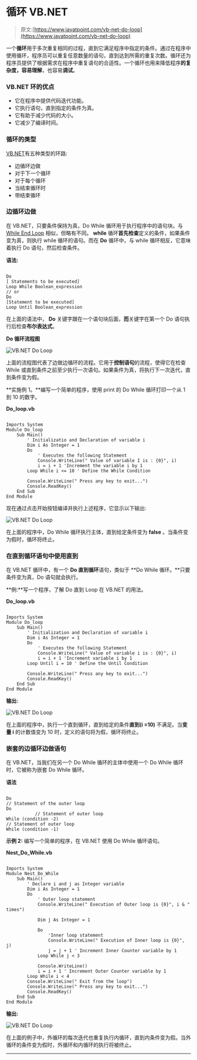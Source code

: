 # 循环 VB.NET

> 原文:[https://www.javatpoint.com/vb-net-do-loop](https://www.javatpoint.com/vb-net-do-loop)

一个**循环**用于多次重复相同的过程，直到它满足程序中指定的条件。通过在程序中使用循环，程序员可以重复任意数量的语句，直到达到所需的重复次数。循环还为程序员提供了根据需求在程序中重复语句的合适性。一个循环也用来降低程序**的复杂度，容易理解**，也容易**调试**。

### VB.NET 环的优点

*   它在程序中提供代码迭代功能。
*   它执行语句，直到指定的条件为真。
*   它有助于减少代码的大小。
*   它减少了编译时间。

### 循环的类型

[VB.NET](https://www.javatpoint.com/vb-net)有五种类型的环路:

*   边循环边做
*   对于下一个循环
*   对于每个循环
*   当结束循环时
*   带结束循环

### 边循环边做

在 VB.NET，只要条件保持为真，Do While 循环用于执行程序中的语句块。与 [While End Loop](vb-net-while-end-loop) 相似，但略有不同。 **while** 循环**首先检查**定义的条件，如果条件变为真，则执行 while 循环的语句。而在 **Do** 循环中，与 while 循环相反，它意味着执行 Do 语句，然后检查条件。

**语法:**

```

Do
[ Statements to be executed]
Loop While Boolean_expression
// or
Do 
[Statement to be executed]
Loop Until Boolean_expression

```

在上面的语法中， **Do** 关键字跟在一个语句块后面，**而**关键字在第一个 Do 语句执行后检查**布尔表达式**。

**Do 循环流程图**

![VB.NET Do Loop](img/06c13049e9e342fd074dcd08ffa72e31.png)

上面的流程图代表了边做边循环的流程。它用于**控制语句**的流程，使得它在检查 While 或直到条件之前至少执行一次语句。如果条件为真，将执行下一次迭代，直到条件变为假。

**实施例 1。**编写一个简单的程序，使用 print 的 Do While 循环打印一个从 1 到 10 的数字。

**Do_loop.vb**

```

Imports System
Module Do_loop
    Sub Main()
        ' Initializatio and Declaration of variable i
        Dim i As Integer = 1
        Do
            ' Executes the following Statement
            Console.WriteLine(" Value of variable I is : {0}", i)
            i = i + 1 'Increment the variable i by 1
        Loop While i <= 10 ' Define the While Condition

        Console.WriteLine(" Press any key to exit...")
        Console.ReadKey()
    End Sub
End Module

```

现在通过点击开始按钮编译并执行上述程序，它显示以下输出:

![VB.NET Do Loop](img/ce80946a59a0cd46b06c99f222a9a363.png)

在上面的程序中，Do While 循环执行主体，直到给定条件变为 **false** 。当条件变为假时，循环将终止。

### 在直到循环语句中使用直到

在 VB.NET 循环中，有一个 **Do 直到循环**语句，类似于 **Do While 循环。**只要条件变为真，Do 语句就会执行。

**例:**写一个程序，了解 Do 直到 Loop 在 VB.NET 的用法。

**Do_loop.vb**

```

Imports System
Module Do_loop
    Sub Main()
        ' Initialization and Declaration of variable i
        Dim i As Integer = 1
        Do
            ' Executes the following Statement
            Console.WriteLine(" Value of variable i is : {0}", i)
            i = i + 1 'Increment variable i by 1
        Loop Until i = 10 ' Define the Until Condition

        Console.WriteLine(" Press any key to exit...")
        Console.ReadKey()
    End Sub
End Module

```

**输出:**

![VB.NET Do Loop](img/ea1bee7e6db9fca0fc0e3cd4ba5976d6.png)

在上面的程序中，执行一个直到循环，直到给定的条件**直到(i =10)** 不满足。当**变量 i** 的计数值变为 10 时，定义的语句将为假，循环将终止。

### 嵌套的边循环边做语句

在 VB.NET，当我们在另一个 Do While 循环的主体中使用一个 Do While 循环时，它被称为嵌套 Do While 循环。

**语法**

```

Do
// Statement of the outer loop
Do
           // Statement of outer loop
While (condition -2)
// Statement of outer loop
While (condition -1)

```

**示例 2:** 编写一个简单的程序，在 VB.NET 使用 Do While 循环语句。

**Nest_Do_While.vb**

```

Imports System
Module Nest_Do_While
    Sub Main()
        ' Declare i and j as Integer variable
        Dim i As Integer = 1
        Do
            ' Outer loop statement
            Console.WriteLine(" Execution of Outer loop is {0}", i & " times")

            Dim j As Integer = 1

            Do
                'Inner loop statement
                Console.WriteLine(" Execution of Inner loop is {0}", j)
                j = j + 1 ' Increment Inner Counter variable by 1
            Loop While j < 3

            Console.WriteLine()
            i = i + 1 ' Increment Outer Counter variable by 1
        Loop While i < 4
        Console.WriteLine(" Exit from the loop")
        Console.WriteLine(" Press any key to exit...")
        Console.ReadKey()
    End Sub
End Module

```

**输出:**

![VB.NET Do Loop](img/799d2a8f303e8138b2f3cf62b26f8d31.png)

在上面的例子中，外循环的每次迭代也重复执行内循环，直到内条件变为假。当外循环的条件变为假时，外循环和内循环的执行将被终止。

* * *